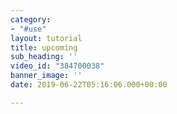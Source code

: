 ```yaml
---
category:
- "#use"
layout: tutorial
title: upcoming
sub_heading: ''
video_id: "384700038"
banner_image: ''
date: 2019-06-22T05:16:06.000+00:00

---
```

